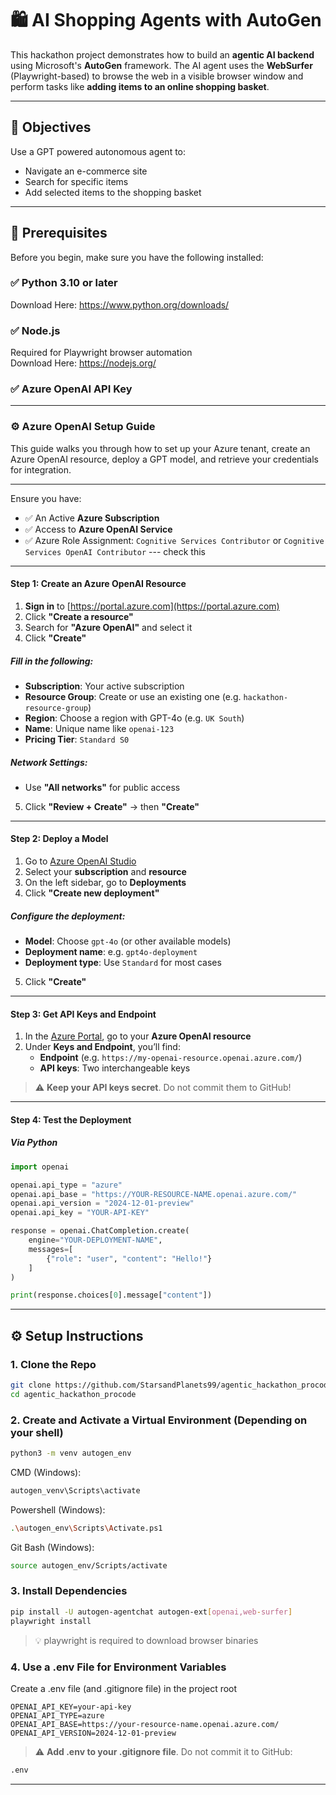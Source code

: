 # 🛍️ AI Shopping Agents with AutoGen

This hackathon project demonstrates how to build an **agentic AI backend** using Microsoft's **AutoGen** framework. The AI agent uses the **WebSurfer** (Playwright-based) to browse the web in a visible browser window and perform tasks like **adding items to an online shopping basket**.

---

## 📌 Objectives

Use a GPT powered autonomous agent to:
- Navigate an e-commerce site
- Search for specific items
- Add selected items to the shopping basket

---

## 🧰 Prerequisites

Before you begin, make sure you have the following installed:

### ✅ Python 3.10 or later
Download Here: https://www.python.org/downloads/

### ✅ Node.js
Required for Playwright browser automation  
Download Here: https://nodejs.org/

### ✅ Azure OpenAI API Key
---
### ⚙️ Azure OpenAI Setup Guide 

This guide walks you through how to set up your Azure tenant, create an Azure OpenAI resource, deploy a GPT model, and retrieve your credentials for integration.

---

Ensure you have:

- ✅ An Active **Azure Subscription**
- ✅ Access to **Azure OpenAI Service** 
- ✅ Azure Role Assignment: `Cognitive Services Contributor` or `Cognitive Services OpenAI Contributor` --- check this

---

#### Step 1: Create an Azure OpenAI Resource

1. **Sign in** to [https://portal.azure.com](https://portal.azure.com)
2. Click **"Create a resource"**
3. Search for **"Azure OpenAI"** and select it
4. Click **"Create"**

##### Fill in the following:

- **Subscription**: Your active subscription  
- **Resource Group**: Create or use an existing one (e.g. `hackathon-resource-group`)  
- **Region**: Choose a region with GPT-4o (e.g. `UK South`)  
- **Name**: Unique name like `openai-123`  
- **Pricing Tier**: `Standard S0`  

##### Network Settings:

- Use **"All networks"** for public access

5. Click **"Review + Create"** → then **"Create"**

---

#### Step 2: Deploy a Model

1. Go to [Azure OpenAI Studio](https://oai.azure.com/)
2. Select your **subscription** and **resource**
3. On the left sidebar, go to **Deployments**
4. Click **"Create new deployment"**

##### Configure the deployment:

- **Model**: Choose `gpt-4o` (or other available models)
- **Deployment name**: e.g. `gpt4o-deployment`
- **Deployment type**: Use `Standard` for most cases

5. Click **"Create"**

---

#### Step 3: Get API Keys and Endpoint

1. In the [Azure Portal](https://portal.azure.com), go to your **Azure OpenAI resource**
2. Under **Keys and Endpoint**, you’ll find:
   - **Endpoint** (e.g. `https://my-openai-resource.openai.azure.com/`)
   - **API keys**: Two interchangeable keys

> ⚠️ **Keep your API keys secret**. Do not commit them to GitHub!

---

#### Step 4: Test the Deployment

##### Via Python

```python
import openai

openai.api_type = "azure"
openai.api_base = "https://YOUR-RESOURCE-NAME.openai.azure.com/"
openai.api_version = "2024-12-01-preview"
openai.api_key = "YOUR-API-KEY"

response = openai.ChatCompletion.create(
    engine="YOUR-DEPLOYMENT-NAME",
    messages=[
        {"role": "user", "content": "Hello!"}
    ]
)

print(response.choices[0].message["content"])
```

-----

## ⚙️ Setup Instructions

### 1. Clone the Repo

```bash
git clone https://github.com/StarsandPlanets99/agentic_hackathon_procode.git
cd agentic_hackathon_procode
```

### 2. Create and Activate a Virtual Environment (Depending on your shell)

```bash
python3 -m venv autogen_env
```
CMD (Windows):
```bash  
autogen_venv\Scripts\activate  
```
Powershell (Windows):
```bash 
.\autogen_env\Scripts\Activate.ps1
```
Git Bash (Windows):
```bash 
source autogen_env/Scripts/activate
```

### 3. Install Dependencies
```bash
pip install -U autogen-agentchat autogen-ext[openai,web-surfer]
playwright install
```
>💡 playwright is required to download browser binaries

### 4. Use a .env File for Environment Variables

Create a .env file (and .gitignore file) in the project root

```env
OPENAI_API_KEY=your-api-key
OPENAI_API_TYPE=azure
OPENAI_API_BASE=https://your-resource-name.openai.azure.com/
OPENAI_API_VERSION=2024-12-01-preview
```
> ⚠️ **Add .env to your .gitignore file**. Do not commit it to GitHub:
```bash
.env
```

---
